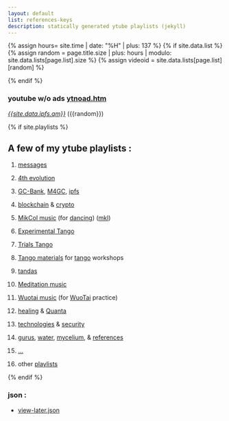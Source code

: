 ```yaml
---
layout: default
list: references-keys
description: statically generated ytube playlists (jekyll)
---
```

{% assign hours= site.time | date: "%H" | plus: 137 %}
{% if site.data.list %}
{% assign random = page.title.size | plus: hours | modulo: site.data.lists[page.list].size %}
{% assign videoid = site.data.lists[page.list][random] %}
<!-- {{hours}} {{random}}/{{site.data.lists[page.list].size}} -->
{% endif %}

### youtube w/o ads [ytnoad.htm](ytnoad.htm)
*[{{site.data.ipfs.qm}}](https://{{site.data.ipfs.bafy}}.ipfs.dweb.link/ytnoad.htm#{{videoid}})* ({{random}})


{% if site.playlists %}
## A few of my ytube playlists :

1. [messages](playlists/messages-keys.html)
1. [4th evolution](playlists/4th-evolution-keys.html)
1. [GC-Bank](playlists/gcbank-keys.html), [M4GC](playlists/m4gc-keys.html), [ipfs](playlists/ipfs-keys.html)
1. [blockchain](playlists/blockchain-keys.html) &amp; [crypto](playlists/crypto-keys.html)
2. [MikCol music](playlists/MikCol-music-keys.html) (for [dancing](playlists/danceable-keys.html)) ([mkl](playlists/mlk-music-keys.html))
3. [Experimental Tango](playlists/tango-experimental-keys.html)
4. [Trials Tango](playlists/tango-trials-keys.html)
5. [Tango materials](playlists/tango-worshop-keys.html) for [tango](playlists/tango-keys.html) workshops
5. [tandas](playlists/tandas-keys.html)
6. [Meditation music](playlists/medit-keys.html)
7. [Wuotai music](playlists/wuotai-music-keys.html) (for [WuoTai](playlists/wuotai-keys.html) practice)
8. [healing](playlists/healing-keys.html) &amp; [Quanta](playlists/quantum-keys.html)
9. [technologies](playlists/techno-keys.html) &amp;
   [security](playlists/security-keys.html)

10. [gurus](playlists/gurus-keys.html),
   [water](playlists/water-keys.html),
   [mycelium](playlists/god-keys.html), &amp; [references](playlists/references-keys.html)
11. [...](playlists/listen-later-keys.html)
12. other [playlists](playlists.html)

{% endif %}


### json :

* [view-later.json](view-later.json)
